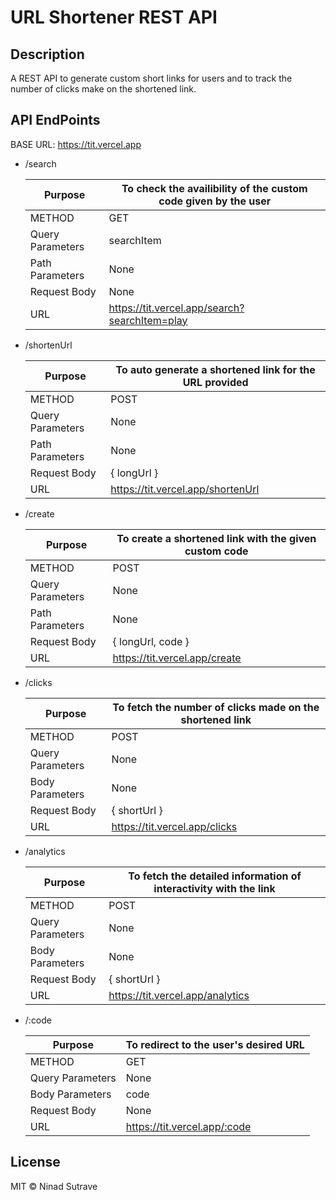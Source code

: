 # URL Shortener REST API

## Description

A REST API to generate custom short links for users and to track the number of clicks make on the shortened link.

## API EndPoints

BASE URL: https://tit.vercel.app

- /search

  | Purpose          | To check the availibility of the custom code given by the user |
  | ---------------- | -------------------------------------------------------------- |
  | METHOD           | GET                                                            |
  | Query Parameters | searchItem                                                     |
  | Path Parameters  | None                                                           |
  | Request Body     | None                                                           |
  | URL              | https://tit.vercel.app/search?searchItem=play                  |

- /shortenUrl

  | Purpose          | To auto generate a shortened link for the URL provided |
  | ---------------- | ------------------------------------------------------ |
  | METHOD           | POST                                                   |
  | Query Parameters | None                                                   |
  | Path Parameters  | None                                                   |
  | Request Body     | { longUrl }                                            |
  | URL              | https://tit.vercel.app/shortenUrl                      |

- /create

  | Purpose          | To create a shortened link with the given custom code |
  | ---------------- | ----------------------------------------------------- |
  | METHOD           | POST                                                  |
  | Query Parameters | None                                                  |
  | Path Parameters  | None                                                  |
  | Request Body     | { longUrl, code }                                     |
  | URL              | https://tit.vercel.app/create                         |

- /clicks

  | Purpose          | To fetch the number of clicks made on the shortened link |
  | ---------------- | -------------------------------------------------------- |
  | METHOD           | POST                                                     |
  | Query Parameters | None                                                     |
  | Body Parameters  | None                                                     |
  | Request Body     | { shortUrl }                                             |
  | URL              | https://tit.vercel.app/clicks                            |

- /analytics

  | Purpose          | To fetch the detailed information of interactivity with the link |
  | ---------------- | ---------------------------------------------------------------- |
  | METHOD           | POST                                                             |
  | Query Parameters | None                                                             |
  | Body Parameters  | None                                                             |
  | Request Body     | { shortUrl }                                                     |
  | URL              | https://tit.vercel.app/analytics                                 |

- /:code

  | Purpose          | To redirect to the user's desired URL |
  | ---------------- | ------------------------------------- |
  | METHOD           | GET                                   |
  | Query Parameters | None                                  |
  | Body Parameters  | code                                  |
  | Request Body     | None                                  |
  | URL              | https://tit.vercel.app/:code          |

## License

MIT © Ninad Sutrave
